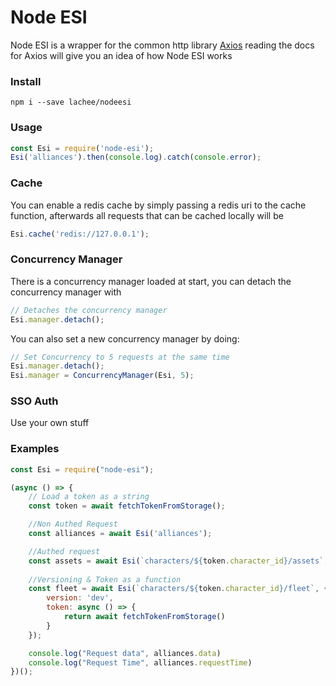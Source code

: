 # Node ESI

Node ESI is a wrapper for the common http library [Axios](https://github.com/axios/axios) reading the docs for Axios will give you an idea of how Node ESI works

### Install
```
npm i --save lachee/nodeesi
```

### Usage

```javascript
const Esi = require('node-esi');
Esi('alliances').then(console.log).catch(console.error);
```

### Cache

You can enable a redis cache by simply passing a redis uri to the cache function, afterwards all requests that can be cached locally will be

```javascript
Esi.cache('redis://127.0.0.1');
```

### Concurrency Manager

There is a concurrency manager loaded at start, you can detach the concurrency manager with

```javascript
// Detaches the concurrency manager
Esi.manager.detach();
```

You can also set a new concurrency manager by doing:

```javascript
// Set Concurrency to 5 requests at the same time
Esi.manager.detach();
Esi.manager = ConcurrencyManager(Esi, 5);
```

### SSO Auth

Use your own stuff

### Examples

```javascript
const Esi = require("node-esi");

(async () => {
    // Load a token as a string
    const token = await fetchTokenFromStorage();

    //Non Authed Request
    const alliances = await Esi('alliances');

    //Authed request
    const assets = await Esi(`characters/${token.character_id}/assets`, { token });
    
    //Versioning & Token as a function
    const fleet = await Esi(`characters/${token.character_id}/fleet`, { 
        version: 'dev',
        token: async () => {
            return await fetchTokenFromStorage()
        }
    });

    console.log("Request data", alliances.data)
    console.log("Request Time", alliances.requestTime)
})();
```
